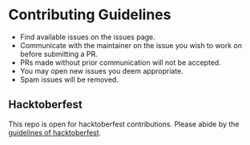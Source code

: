 # Contributing Guidelines

- Find available issues on the issues page.
- Communicate with the maintainer on the issue you wish to work on before submitting a PR.
- PRs made without prior communication will not be accepted.
- You may open new issues you deem appropriate.
- Spam issues will be removed.

## Hacktoberfest

This repo is open for hacktoberfest contributions. Please abide by the [guidelines of hacktoberfest](https://hacktoberfest.com/participation/#pr-mr-details).
